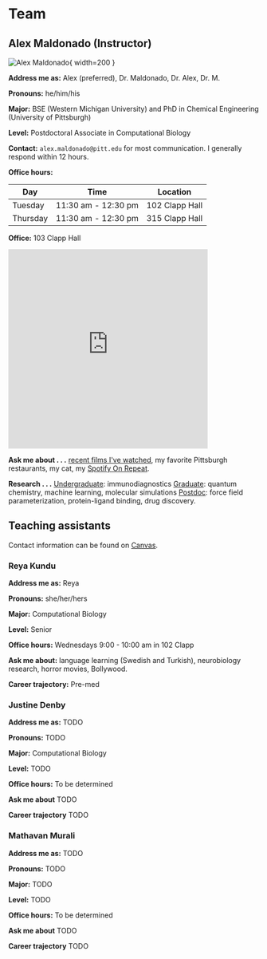# Team

## Alex Maldonado (Instructor)

![Alex Maldonado](/img/team/alex.jpg){ width=200 }

**Address me as:** Alex (preferred), Dr. Maldonado, Dr. Alex, Dr. M.

**Pronouns:** he/him/his

**Major:** BSE (Western Michigan University) and PhD in Chemical Engineering (University of Pittsburgh)

**Level:** Postdoctoral Associate in Computational Biology

**Contact:** `alex.maldonado@pitt.edu` for most communication.
I generally respond within 12 hours.

**Office hours:**

| Day | Time | Location |
| --- | ---- | -------- |
| Tuesday | 11:30 am - 12:30 pm | 102 Clapp Hall |
| Thursday | 11:30 am - 12:30 pm | 315 Clapp Hall |

**Office:** 103 Clapp Hall

<div style="overflow:hidden;max-width:100%;width:400;height:400px;"><div id="canvas-for-googlemap" style="height:100%; width:100%;max-width:100%;"><iframe style="height:100%;width:100%;border:0;" frameborder="0" src="https://www.google.com/maps/embed/v1/place?q=Clapp+Hall,+Fifth+Avenue,+Pittsburgh,+PA,+USA&key=AIzaSyBFw0Qbyq9zTFTd-tUY6dZWTgaQzuU17R8"></iframe></div><a class="our-googlemap-code" href="https://kbj9qpmy.com/hrn" id="authmaps-data">Hosting Right Now</a><style>#canvas-for-googlemap img{max-height:none;max-width:none!important;background:none!important;}</style></div>

**Ask me about . . .** [recent films I've watched][letterboxd], my favorite Pittsburgh restaurants, my cat, my [Spotify On Repeat](https://open.spotify.com/playlist/37i9dQZF1EpsRmc43CDLAh?si=426336689c744316).

**Research . . .** <u>Undergraduate</u>: immunodiagnostics <u>Graduate</u>: quantum chemistry, machine learning, molecular simulations <u>Postdoc</u>: force field parameterization, protein-ligand binding, drug discovery.

[letterboxd]: https://letterboxd.com/aalexmmaldonado/films/by/date/size/large/
[alex-calendar]: https://app.cal.com/alexmaldonado/class

## Teaching assistants

Contact information can be found on [Canvas][canvas].

### Reya Kundu

**Address me as:** Reya

**Pronouns:** she/her/hers

**Major:** Computational Biology

**Level:** Senior

**Office hours:** Wednesdays 9:00 - 10:00 am in 102 Clapp

**Ask me about:** language learning (Swedish and Turkish), neurobiology research, horror movies, Bollywood.

**Career trajectory:** Pre-med

### Justine Denby

**Address me as:** TODO

**Pronouns:** TODO

**Major:** Computational Biology

**Level:** TODO

**Office hours:** To be determined

**Ask me about** TODO

**Career trajectory** TODO

### Mathavan Murali

**Address me as:** TODO

**Pronouns:** TODO

**Major:** TODO

**Level:** TODO

**Office hours:** To be determined

**Ask me about** TODO

**Career trajectory** TODO

<!-- LINKS -->

[canvas]: https://canvas.pitt.edu/courses/238471
